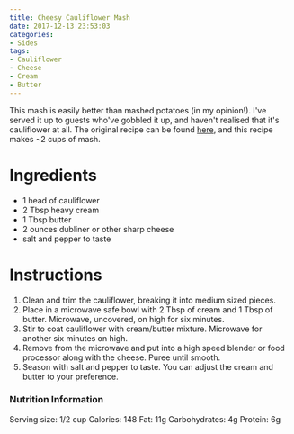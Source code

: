 ```yaml
---
title: Cheesy Cauliflower Mash
date: 2017-12-13 23:53:03
categories:
- Sides
tags:
- Cauliflower
- Cheese
- Cream
- Butter
---
```


This mash is easily better than mashed potatoes (in my opinion!). I've served it up to guests who've gobbled it up, and haven't realised that it's cauliflower at all. The original recipe can be found [here](https://www.ibreatheimhungry.com/better-than-potatoes-cheesy-cauliflower/), and this recipe makes ~2 cups of mash. 

<!--more-->


# Ingredients
- 1 head of cauliflower
- 2 Tbsp heavy cream
- 1 Tbsp butter
- 2 ounces dubliner or other sharp cheese
- salt and pepper to taste

# Instructions
1. Clean and trim the cauliflower, breaking it into medium sized pieces. 
2. Place in a microwave safe bowl with 2 Tbsp of cream and 1 Tbsp of butter. Microwave, uncovered, on high for six minutes. 
3. Stir to coat cauliflower with cream/butter mixture. Microwave for another six minutes on high.
4. Remove from the microwave and put into a high speed blender or food processor along with the cheese. Puree until smooth.
5. Season with salt and pepper to taste. You can adjust the cream and butter to your preference.


### Nutrition Information
Serving size: 1/2 cup 
Calories: 148 
Fat: 11g 
Carbohydrates: 4g 
Protein: 6g
